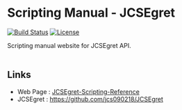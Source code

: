# Scripting Manual - JCSEgret #

[![Build Status](https://travis-ci.com/jcs090218/Scripting-Manual-JCSEgret.svg?branch=master)](https://travis-ci.com/jcs090218/Scripting-Manual-JCSEgret)
[![License](https://img.shields.io/badge/License-Apache%202.0-blue.svg)](https://opensource.org/licenses/Apache-2.0)

Scripting manual website for JCSEgret API. <br/><br/>

## Links ##
* Web Page : <a href="http://www.jcs-profile.com:3002">JCSEgret-Scripting-Reference</a>
* JCSEgret : https://github.com/jcs090218/JCSEgret
